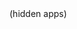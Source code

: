 <!DOCTYPE html>
<html lang="en">
<head>
    <meta charset="UTF-8">
    <meta name="viewport" content="width=device-width, initial-scale=1.0">
    <title>Document Title</title>
</head>
<body>
    <!-- Your HTML content goes here -->
</body>
</html>
(hidden apps)

<!---
Kushalregar/Kushalregar is a ✨ special ✨ repository because its `README.md` (this file) appears on your GitHub profile.
You can click the Preview link to take a look at your changes.
--->
